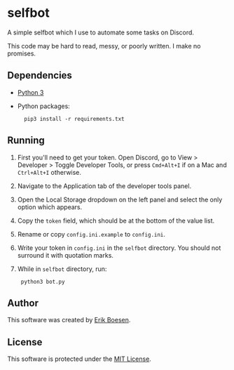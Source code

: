 # selfbot
A simple selfbot which I use to automate some tasks on Discord.

This code may be hard to read, messy, or poorly written. I make no promises.

## Dependencies
* [Python 3](https://www.python.org/downloads)
* Python packages:

        pip3 install -r requirements.txt


## Running
1. First you'll need to get your token. Open Discord, go to View > Developer > Toggle Developer Tools, or press `Cmd+Alt+I` if on a Mac and `Ctrl+Alt+I` otherwise.
2. Navigate to the Application tab of the developer tools panel.
3. Open the Local Storage dropdown on the left panel and select the only option which appears.
4. Copy the `token` field, which should be at the bottom of the value list.
5. Rename or copy `config.ini.example` to `config.ini`.
6. Write your token in `config.ini` in the `selfbot` directory. You should not surround it with quotation marks.
7. While in `selfbot` directory, run:

        python3 bot.py


## Author
This software was created by [Erik Boesen](https://github.com/ErikBoesen).

## License
This software is protected under the [MIT License](LICENSE).

